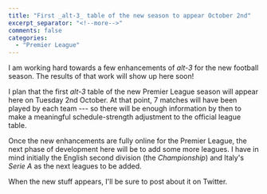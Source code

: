 ```yaml
---
title: "First _alt-3_ table of the new season to appear October 2nd"
excerpt_separator: "<!--more-->"
comments: false
categories: 
  - "Premier League"
---
```


I am working hard towards a few enhancements of _alt-3_ for the new
   football season.
The results of that work will show up here soon!

I plan that the first _alt-3_ table of the new
    Premier League season will appear here on Tuesday 2nd October.
    At that point, 7 matches will have been played by each team ---
    so there will be enough information by then to make a meaningful
    schedule-strength adjustment to the official league table.

Once the new enhancements are fully online for the Premier League, the
     next phase of development here will be to add some more leagues.
     I have in mind initially
     the English second division (the _Championship_)
     and Italy's _Serie A_ as the next leagues to be added. 

When the new stuff appears, I'll be sure to post about it on Twitter.  
















